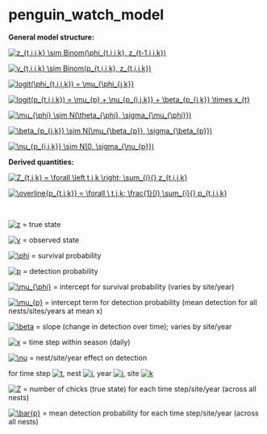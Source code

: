# penguin_watch_model

**General model structure:**

<a href="https://www.codecogs.com/eqnedit.php?latex=z_{t,i,j,k}&space;\sim&space;Binom(\phi_{t,i,j,k},&space;z_{t-1,i,j,k})" target="_blank"><img src="https://latex.codecogs.com/gif.latex?z_{t,i,j,k}&space;\sim&space;Binom(\phi_{t,i,j,k},&space;z_{t-1,i,j,k})" title="z_{t,i,j,k} \sim Binom(\phi_{t,i,j,k}, z_{t-1,i,j,k})" /></a>

<a href="https://www.codecogs.com/eqnedit.php?latex=y_{t,i,j,k}&space;\sim&space;Binom(p_{t,i,j,k},&space;z_{t,i,j,k})" target="_blank"><img src="https://latex.codecogs.com/gif.latex?y_{t,i,j,k}&space;\sim&space;Binom(p_{t,i,j,k},&space;z_{t,i,j,k})" title="y_{t,i,j,k} \sim Binom(p_{t,i,j,k}, z_{t,i,j,k})" /></a>

<a href="https://www.codecogs.com/eqnedit.php?latex=logit(\phi_{t,i,j,k})&space;=&space;\mu_{\phi_{j,k}}" target="_blank"><img src="https://latex.codecogs.com/gif.latex?logit(\phi_{t,i,j,k})&space;=&space;\mu_{\phi_{j,k}}" title="logit(\phi_{t,i,j,k}) = \mu_{\phi_{j,k}}" /></a>

<a href="https://www.codecogs.com/eqnedit.php?latex=logit(p_{t,i,j,k})&space;=&space;\mu_{p}&space;&plus;&space;\nu_{p_{i,j,k}}&space;&plus;&space;\beta_{p_{j,k}}&space;\times&space;x_{t}" target="_blank"><img src="https://latex.codecogs.com/gif.latex?logit(p_{t,i,j,k})&space;=&space;\mu_{p}&space;&plus;&space;\nu_{p_{i,j,k}}&space;&plus;&space;\beta_{p_{j,k}}&space;\times&space;x_{t}" title="logit(p_{t,i,j,k}) = \mu_{p} + \nu_{p_{i,j,k}} + \beta_{p_{j,k}} \times x_{t}" /></a>

<a href="https://www.codecogs.com/eqnedit.php?latex=\mu_{\phi}&space;\sim&space;N(\theta_{\phi},&space;\sigma_{\mu_{\phi}})" target="_blank"><img src="https://latex.codecogs.com/gif.latex?\mu_{\phi}&space;\sim&space;N(\theta_{\phi},&space;\sigma_{\mu_{\phi}})" title="\mu_{\phi} \sim N(\theta_{\phi}, \sigma_{\mu_{\phi}})" /></a>

<a href="https://www.codecogs.com/eqnedit.php?latex=\beta_{p_{j,k}}&space;\sim&space;N(\mu_{\beta_{p}},&space;\sigma_{\beta_{p}})" target="_blank"><img src="https://latex.codecogs.com/gif.latex?\beta_{p_{j,k}}&space;\sim&space;N(\mu_{\beta_{p}},&space;\sigma_{\beta_{p}})" title="\beta_{p_{j,k}} \sim N(\mu_{\beta_{p}}, \sigma_{\beta_{p}})" /></a>

<a href="https://www.codecogs.com/eqnedit.php?latex=\nu_{p_{i,j,k}}&space;\sim&space;N(0,&space;\sigma_{\nu_{p}})" target="_blank"><img src="https://latex.codecogs.com/gif.latex?\nu_{p_{i,j,k}}&space;\sim&space;N(0,&space;\sigma_{\nu_{p}})" title="\nu_{p_{i,j,k}} \sim N(0, \sigma_{\nu_{p}})" /></a>


**Derived quantities:**

<a href="https://www.codecogs.com/eqnedit.php?latex=Z_{t,j,k}&space;=&space;\forall&space;\left&space;t,j,k&space;\right;&space;\sum_{i}{}&space;z_{t,i,j,k}" target="_blank"><img src="https://latex.codecogs.com/gif.latex?Z_{t,j,k}&space;=&space;\forall&space;\left&space;t,j,k&space;\right;&space;\sum_{i}{}&space;z_{t,i,j,k}" title="Z_{t,j,k} = \forall \left t,j,k \right; \sum_{i}{} z_{t,i,j,k}" /></a>

<a href="https://www.codecogs.com/eqnedit.php?latex=\overline{p_{t,j,k}}&space;=&space;\forall&space;\&space;t,j,k;&space;\frac{1}{I}&space;\sum_{i}{}&space;p_{t,i,j,k}" target="_blank"><img src="https://latex.codecogs.com/gif.latex?\overline{p_{t,j,k}}&space;=&space;\forall&space;\&space;t,j,k;&space;\frac{1}{I}&space;\sum_{i}{}&space;p_{t,i,j,k}" title="\overline{p_{t,j,k}} = \forall \ t,j,k; \frac{1}{I} \sum_{i}{} p_{t,i,j,k}" /></a>


<br>

<a href="https://www.codecogs.com/eqnedit.php?latex=z" target="_blank"><img src="https://latex.codecogs.com/gif.latex?z" title="z" /></a> = true state

<a href="https://www.codecogs.com/eqnedit.php?latex=y" target="_blank"><img src="https://latex.codecogs.com/gif.latex?y" title="y" /></a> = observed state

<a href="https://www.codecogs.com/eqnedit.php?latex=\phi" target="_blank"><img src="https://latex.codecogs.com/gif.latex?\phi" title="\phi" /></a> = survival probability

<a href="https://www.codecogs.com/eqnedit.php?latex=p" target="_blank"><img src="https://latex.codecogs.com/gif.latex?p" title="p" /></a> = detection probability

<a href="https://www.codecogs.com/eqnedit.php?latex=\mu_{\phi}" target="_blank"><img src="https://latex.codecogs.com/gif.latex?\mu_{\phi}" title="\mu_{\phi}" /></a> = intercept for survival probability (varies by site/year)

<a href="https://www.codecogs.com/eqnedit.php?latex=\mu_{p}" target="_blank"><img src="https://latex.codecogs.com/gif.latex?\mu_{p}" title="\mu_{p}" /></a> = intercept term for detection probability (mean detection for all nests/sites/years at mean x)

<a href="https://www.codecogs.com/eqnedit.php?latex=\beta" target="_blank"><img src="https://latex.codecogs.com/gif.latex?\beta" title="\beta" /></a> = slope (change in detection over time); varies by site/year

<a href="http://www.codecogs.com/eqnedit.php?latex=x" target="_blank"><img src="http://latex.codecogs.com/gif.latex?x" title="x" /></a> = time step within season (daily)

<a href="https://www.codecogs.com/eqnedit.php?latex=\nu" target="_blank"><img src="https://latex.codecogs.com/gif.latex?\nu" title="\nu" /></a> = nest/site/year effect on detection

for time step <a href="https://www.codecogs.com/eqnedit.php?latex=t" target="_blank"><img src="https://latex.codecogs.com/gif.latex?t" title="t" /></a>, nest <a href="https://www.codecogs.com/eqnedit.php?latex=i" target="_blank"><img src="https://latex.codecogs.com/gif.latex?i" title="i" /></a>, year <a href="https://www.codecogs.com/eqnedit.php?latex=j" target="_blank"><img src="https://latex.codecogs.com/gif.latex?j" title="j" /></a>, site <a href="https://www.codecogs.com/eqnedit.php?latex=k" target="_blank"><img src="https://latex.codecogs.com/gif.latex?k" title="k" /></a>

<a href="https://www.codecogs.com/eqnedit.php?latex=Z" target="_blank"><img src="https://latex.codecogs.com/gif.latex?Z" title="Z" /></a> = number of chicks (true state) for each time step/site/year (across all nests)

<a href="https://www.codecogs.com/eqnedit.php?latex=\bar{p}" target="_blank"><img src="https://latex.codecogs.com/gif.latex?\bar{p}" title="\bar{p}" /></a> = mean detection probability for each time step/site/year (across all nests)

